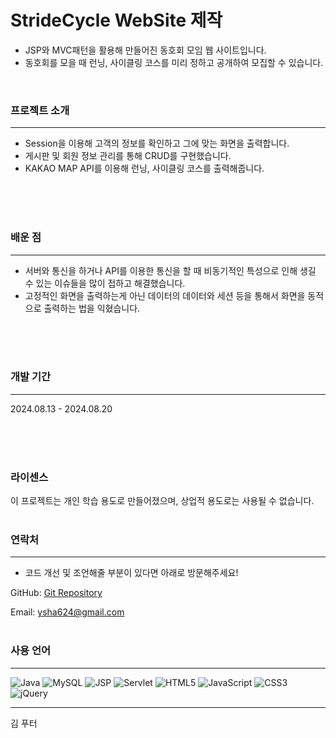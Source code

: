 # StrideCycle WebSite 제작

- JSP와 MVC패턴을 활용해 만들어진 동호회 모임 웹 사이트입니다.
- 동호회를 모을 때 런닝, 사이클링 코스를 미리 정하고 공개하여 모집할 수 있습니다.
<br>

### 프로젝트 소개
---
- Session을 이용해 고객의 정보를 확인하고 그에 맞는 화면을 출력합니다.
- 게시판 및 회원 정보 관리를 통해 CRUD를 구현했습니다.
- KAKAO MAP API를 이용해 런닝, 사이클링 코스를 출력해줍니다.

<br><br><br>
### 배운 점
---
- 서버와 통신을 하거나 API를 이용한 통신을 할 때 비동기적인 특성으로 인해 생길 수 있는 이슈들을 많이 접하고 해결했습니다.
- 고정적인 화면을 출력하는게 아닌 데이터의 데이터와 세션 등을 통해서 화면을 동적으로 출력하는 법을 익혔습니다.
  
<br><br><br>
### 개발 기간
---
2024.08.13 - 2024.08.20



<br><br><br>
### 라이센스
이 프로젝트는 개인 학습 용도로 만들어졌으며, 상업적 용도로는 사용될 수 없습니다.
<br><br>
### 연락처
---
- 코드 개선 및 조언해줄 부분이 있다면 아래로 방문해주세요!

GitHub: [Git Repository](https://github.com/YSLennon/)

Email: ysha624@gmail.com
<br><br>
### 사용 언어
---
![Java](https://img.shields.io/badge/java-%23ED8B00.svg?style=for-the-badge&logo=openjdk&logoColor=white)
![MySQL](https://img.shields.io/badge/mysql-4479A1.svg?style=for-the-badge&logo=mysql&logoColor=white)
![JSP](https://img.shields.io/badge/JSP-123456?style=for-the-badge&logoColor=white)
![Servlet](https://img.shields.io/badge/SERVLET-000000?style=for-the-badge&logoColor=white)
![HTML5](https://img.shields.io/badge/html5-%23E34F26.svg?style=for-the-badge&logo=html5&logoColor=white)
![JavaScript](https://img.shields.io/badge/javascript-%23323330.svg?style=for-the-badge&logo=javascript&logoColor=%23F7DF1E)
![CSS3](https://img.shields.io/badge/css3-%231572B6.svg?style=for-the-badge&logo=css3&logoColor=white)
![jQuery](https://img.shields.io/badge/jquery-%230769AD.svg?style=for-the-badge&logo=jquery&logoColor=white)


---

김 푸터

